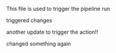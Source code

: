 This file is used to trigger the pipeline run

triggered changes

another update to trigger the action!!

changed something again
